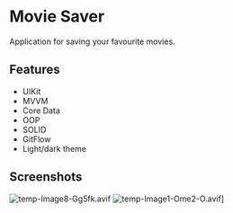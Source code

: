 
# Movie Saver

Application for saving your favourite movies.


## Features

- UIKit
- MVVM
- Core Data
- OOP
- SOLID
- GitFlow
- Light/dark theme


## Screenshots

![temp-Image8-Gg5fk.avif](https://i.postimg.cc/q7sdfCwJ/temp-Image8-Gg5fk.avif)
![temp-Image1-Ome2-O.avif](https://i.postimg.cc/mrNKpWZh/temp-Image1-Ome2-O.avif)]